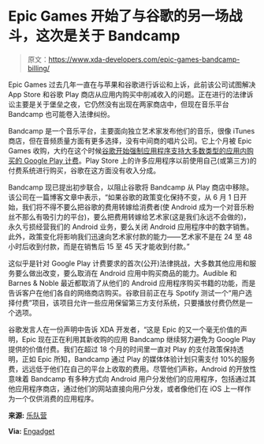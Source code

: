 # Epic Games 开始了与谷歌的另一场战斗，这次是关于 Bandcamp

> 原文：<https://www.xda-developers.com/epic-games-bandcamp-billing/>

Epic Games 过去几年一直在与苹果和谷歌进行诉讼和上诉，此前该公司试图解决 App Store 和谷歌 Play 商店从应用内购买中削减收入的问题。正在进行的法律诉讼主要是关于堡垒之夜，它仍然没有出现在两家商店中，但现在音乐平台 Bandcamp 也可能卷入法律纠纷。

Bandcamp 是一个音乐平台，主要面向独立艺术家发布他们的音乐，很像 iTunes 商店，但在音频质量方面有更多选择，没有中间商的唱片公司。它上个月被 Epic Games 收购，大约在这个时候[谷歌开始强制应用程序支持大多数类型的应用内购买的 Google Play 计费](https://www.xda-developers.com/audible-nook-android-billing-update/)。Play Store 上的许多应用程序以前使用自己(或第三方)的付费系统进行购买，谷歌在这方面没有收入分成。

Bandcamp 现已提出初步联合，以阻止谷歌将 Bandcamp 从 Play 商店中移除。该公司在一篇博客文章中表示，“如果谷歌的政策变化保持不变，从 6 月 1 日开始，我们将不得不要么把谷歌的费用转嫁给消费者(使 Android 成为一个对音乐粉丝不那么有吸引力的平台)，要么把费用转嫁给艺术家(这是我们永远不会做的)，永久亏损经营我们的 Android 业务，要么关闭 Android 应用程序中的数字销售。此外，政策变化将影响我们迅速向艺术家付款的能力——艺术家不是在 24 至 48 小时后收到付款，而是在销售后 15 至 45 天才能收到付款。”

这似乎是针对 Google Play 计费要求的首次(公开)法律挑战，大多数其他应用和服务要么做出改变，要么取消在 Android 应用中购买商品的能力。Audible 和 Barnes & Noble 最近都取消了从他们的 Android 应用程序购买书籍的功能，而是告诉客户在他们各自的网络商店购买。谷歌目前正在与 Spotify 测试一个“用户选择付费”项目，该项目允许一些应用保留第三方支付系统，只要播放付费仍然是一个选项。

谷歌发言人在一份声明中告诉 XDA 开发者，“这是 Epic 的又一个毫无价值的声明，Epic 现在正在利用其新收购的应用 Bandcamp 继续努力避免为 Google Play 提供的价值付费。我们在超过 18 个月的时间里一直对 Play 的支付政策保持透明，正如 Epic 所知，Bandcamp 通过 Play 的媒体体验计划只需支付 10%的服务费，远远低于他们在自己的平台上收取的费用。尽管他们声称，Android 的开放性意味着 Bandcamp 有多种方式向 Android 用户分发他们的应用程序，包括通过其他应用程序商店，通过他们的网站直接向用户分发，或者像他们在 iOS 上一样作为一个仅供消费的应用程序。

**来源:** [乐队营](https://blog.bandcamp.com/2022/04/29/supporting-artists-on-android/)

**Via:** [Engadget](https://www.engadget.com/epic-preliminary-injunction-google-bandcamp-app-151821052.html)
